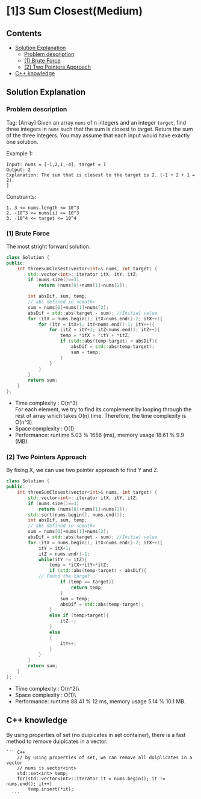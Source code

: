 # [1]3 Sum Closest(Medium)

## Contents
- [Solution Explanation](#solution-explanation)
  - [Problem description](#problem-description)
  - [(1) Brute Force](#1-brute-force) 
  - [(2) Two Pointers Approach](#3-two-pointers-approach)
- [C++ knowledge](#c-knowledge)

## Solution Explanation

### Problem description
Tag: [Array]
Given an array ```nums``` of n integers and an integer ```target```, find three integers in ```nums``` such that the sum is closest to target. 
Return the sum of the three integers. You may assume that each input would have exactly one solution.


Example 1:
```
Input: nums = [-1,2,1,-4], target = 1
Output: 2
Explanation: The sum that is closest to the target is 2. (-1 + 2 + 1 = 2).
]
```
Constraints:
```
1. 3 <= nums.length <= 10^3
2. -10^3 <= nums[i] <= 10^3
3. -10^4 <= target <= 10^4
```
 
###  (1) Brute Force 
  The most stright forward solution.
``` C++
class Solution {
public:
    int threeSumClosest(vector<int>& nums, int target) {
        std::vector<int>::iterator itX, itY, itZ;
        if (nums.size()==3)
            return (nums[0]+nums[1]+nums[2]);

        int absDif, sum, temp;
        // abs defined in <cmath>
        sum = nums[0]+nums[1]+nums[2];
        absDif = std::abs(target - sum); //Initial value
        for (itX = nums.begin(); itX<nums.end()-2; itX++){
            for (itY = itX+1; itY<nums.end()-1; itY++){
                for (itZ = itY+1; itZ<nums.end(); itZ++){
                    temp = *itX + *itY + *itZ; 
                    if (std::abs(temp-target) < absDif){
                        absDif = std::abs(temp-target);
                        sum = temp;
                    }
                }
            }
        }
        return sum;
    }
};
```



- Time complexity : O(n^3)\
  For each element, we try to find its complement by looping through the rest of array which takes O(n) time. Therefore, the time complexity is O(n^3)
- Space complexity : O(1) 
- Performance: runtime 5.03 % 1656 (ms), memory usage 18.61 % 9.9 (MB). 


### (2) Two Pointers Approach
  By fixing X, we can use two pointer approach to find Y and Z.

``` C++
class Solution {
public:
    int threeSumClosest(vector<int>& nums, int target) {
        std::vector<int>::iterator itX, itY, itZ;
        if (nums.size()==3)
            return (nums[0]+nums[1]+nums[2]);
        std::sort(nums.begin(), nums.end());
        int absDif, sum, temp;
        // abs defined in <cmath>
        sum = nums[0]+nums[1]+nums[2];
        absDif = std::abs(target - sum); //Initial value
        for (itX = nums.begin(); itX<nums.end()-2; itX++){
            itY = itX+1;
            itZ = nums.end()-1;
            while(itY != itZ){
                temp = *itX+*itY+*itZ;
                if (std::abs(temp-target) < absDif){
		    // Found the target
                    if (temp == target){
                        return temp;
                    }
                    sum = temp;
                    absDif = std::abs(temp-target);
                }
                else if (temp>target){
                    itZ--;
                }
                else
                {
                    itY++;
                }
            }
        }
        return sum;
    }
};
```


- Time complexity : O(n^2)\
- Space complexity : O(1)\
- Performance: runtime 88.41 % 12 ms, memory usage 5.14 % 10.1 MB.

## C++ knowledge
   By using properties of set (no duiplcates in set container), there is a fast method to remove duiplcates in a vector.
   
    ``` C++
        // by using properties of set, we can remove all dulplicates in a vector
        // nums is vector<int>
        std::set<int> temp;
        for(std::vector<int>::iterator it = nums.begin(); it != nums.end(); it++) 
            temp.insert(*it);
      ```

	
